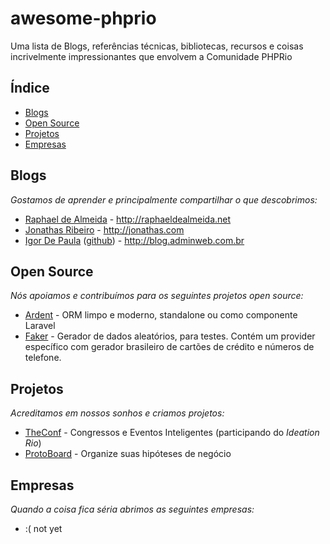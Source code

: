 # awesome-phprio
Uma lista de Blogs, referências técnicas, bibliotecas, recursos e coisas incrivelmente impressionantes que envolvem a Comunidade PHPRio

## Índice
* [Blogs](#blogs)
* [Open Source](#open-source)
* [Projetos](#projetos)
* [Empresas](#empresas)


## Blogs
*Gostamos de aprender e principalmente compartilhar o que descobrimos:*
* [Raphael de Almeida](https://github.com/raphaeldealmeida) - http://raphaeldealmeida.net
* [Jonathas Ribeiro](http://jonathas.com) - http://jonathas.com
* [Igor De Paula](http://blog.adminweb.com.br) ([github](https://github.com/igordepaula)) - http://blog.adminweb.com.br 

## Open Source
*Nós apoiamos e contribuímos para os seguintes projetos open source:*
* [Ardent](https://github.com/laravelbook/ardent) - ORM limpo e moderno, standalone ou como componente Laravel
* [Faker](https://github.com/fzaninotto/Faker) - Gerador de dados aleatórios, para testes. Contém um provider específico com gerador brasileiro de cartões de crédito e números de telefone.

## Projetos
*Acreditamos em nossos sonhos e criamos projetos:*
* [TheConf](http://conf.igorsantos.com.br) - Congressos e Eventos Inteligentes (participando do *Ideation Rio*)
* [ProtoBoard](http://protoboard.igorsantos.com.br) - Organize suas hipóteses de negócio

## Empresas
*Quando a coisa fica séria abrimos as seguintes empresas:*
* :( not yet
